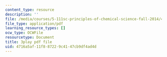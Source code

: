 ```yaml
---
content_type: resource
description: ''
file: /media/courses/5-111sc-principles-of-chemical-science-fall-2014/4716a5af11f887229c4147cb9df4ad4d_f6Z99Gu6XEE.pdf
file_type: application/pdf
learning_resource_types: []
ocw_type: OCWFile
resourcetype: Document
title: 3play pdf file
uid: 4716a5af-11f8-8722-9c41-47cb9df4ad4d
---
```

